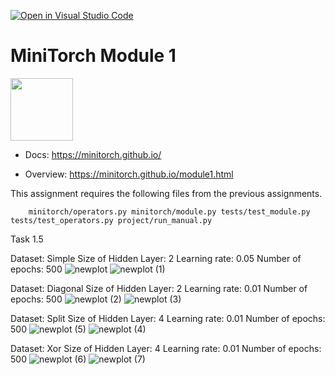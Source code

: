 [![Open in Visual Studio Code](https://classroom.github.com/assets/open-in-vscode-f059dc9a6f8d3a56e377f745f24479a46679e63a5d9fe6f495e02850cd0d8118.svg)](https://classroom.github.com/online_ide?assignment_repo_id=5596487&assignment_repo_type=AssignmentRepo)
# MiniTorch Module 1

<img src="https://minitorch.github.io/_images/match.png" width="100px">

* Docs: https://minitorch.github.io/

* Overview: https://minitorch.github.io/module1.html

This assignment requires the following files from the previous assignments.

        minitorch/operators.py minitorch/module.py tests/test_module.py tests/test_operators.py project/run_manual.py
        
Task 1.5

Dataset: Simple
Size of Hidden Layer: 2
Learning rate: 0.05
Number of epochs: 500
![newplot](https://user-images.githubusercontent.com/89623727/135172415-7a26f3c1-13ba-45d7-8d8c-a9352ae0b96a.png)
![newplot (1)](https://user-images.githubusercontent.com/89623727/135172427-04aba234-4a1d-4749-9aeb-4c93f75577ee.png)

Dataset: Diagonal
Size of Hidden Layer: 2
Learning rate: 0.01
Number of epochs: 500
![newplot (2)](https://user-images.githubusercontent.com/89623727/135172436-57f986b0-3b50-41c6-8039-b0de79b5442a.png)
![newplot (3)](https://user-images.githubusercontent.com/89623727/135172445-aa78833f-1a65-4c8a-89fc-15c808a8cf25.png)

Dataset: Split
Size of Hidden Layer: 4
Learning rate: 0.01
Number of epochs: 500
![newplot (5)](https://user-images.githubusercontent.com/89623727/135172453-83f55d3d-06bd-49f4-985d-732ab9a316cb.png)
![newplot (4)](https://user-images.githubusercontent.com/89623727/135172461-4ea37a73-6beb-4b5c-a60e-86f9655e2f5d.png)

Dataset: Xor
Size of Hidden Layer: 4
Learning rate: 0.01
Number of epochs: 500
![newplot (6)](https://user-images.githubusercontent.com/89623727/135172475-ce6fe639-17c0-42ef-b8e3-a99f937d380b.png)
![newplot (7)](https://user-images.githubusercontent.com/89623727/135172480-abc77a2f-0d4a-442a-bf4f-9f8a0c6c21fd.png)
